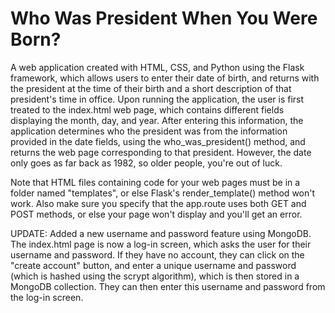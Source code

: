 # Who Was President When You Were Born?

A web application created with HTML, CSS, and Python using the Flask framework, which allows users to enter their date of birth, and returns with the president at the time of their birth and a short description of that president's time in office. Upon running the application, the user is first treated to the index.html web page, which contains different fields displaying the month, day, and year. After entering this information, the application determines who the president was from the information provided in the date fields, using the who_was_president() method, and returns the web page corresponding to that president. However, the date only goes as far back as 1982, so older people, you're out of luck.

Note that HTML files containing code for your web pages must be in a folder named "templates", or else Flask's render_template() method won't work. Also make sure you specify that the app.route uses both GET and POST methods, or else your page won't display and you'll get an error.

UPDATE:
Added a new username and password feature using MongoDB. The index.html page is now a log-in screen, which asks the user for their username and password. If they have no account, they can click on the "create account" button, and enter a unique username and password (which is hashed using the scrypt algorithm), which is then stored in a MongoDB collection. They can then enter this username and password from the log-in screen.
